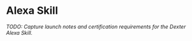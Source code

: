 # Alexa Skill

_TODO: Capture launch notes and certification requirements for the Dexter Alexa Skill._
